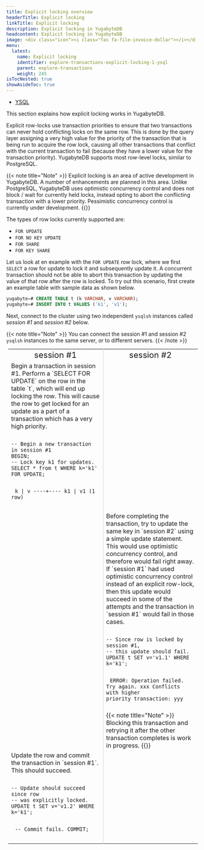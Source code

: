 ```yaml
---
title: Explicit locking overview
headerTitle: Explicit locking
linkTitle: Explicit locking
description: Explicit locking in YugabyteDB
headcontent: Explicit locking in YugabyteDB
image: <div class="icon"><i class="fas fa-file-invoice-dollar"></i></div>
menu:
  latest:
    name: Explicit locking
    identifier: explore-transactions-explicit-locking-1-ysql
    parent: explore-transactions
    weight: 245
isTocNested: true
showAsideToc: true
---
```


<ul class="nav nav-tabs-alt nav-tabs-yb">

  <li >
    <a href="/latest/explore/multi-region-deployments/synchronous-replication-ysql/" class="nav-link active">
      <i class="icon-postgres" aria-hidden="true"></i>
      YSQL
    </a>
  </li>

</ul>

This section explains how explicit locking works in YugabyteDB.

Explicit row-locks use transaction priorities to ensure that two transactions can never hold conflicting locks on the same row. This is done by the query layer assigning a very high value for the priority of the transaction that is being run to acquire the row lock, causing all other transactions that conflict with the current transaction to fail (because they have a lower value for the transaction priority). YugabyteDB supports most row-level locks, similar to PostgreSQL.

{{< note title="Note" >}}
Explicit locking is an area of active development in YugabyteDB. A number of enhancements are planned in this area. Unlike PostgreSQL, YugabyteDB uses optimistic concurrency control and does not block / wait for currently held locks, instead opting to abort the conflicting transaction with a lower priority. Pessimistic concurrency control is currently under development.
{{</note >}}

The types of row locks currently supported are:

* `FOR UPDATE`
* `FOR NO KEY UPDATE`
* `FOR SHARE`
* `FOR KEY SHARE`

Let us look at en example with the `FOR UPDATE` row lock, where we first `SELECT` a row for update to lock it and subsequently update it. A concurrent transaction should not be able to abort this transaction by updating the value of that row after the row is locked. To try out this scenario, first create an example table with sample data as shown below.

```sql
yugabyte=# CREATE TABLE t (k VARCHAR, v VARCHAR);
yugabyte=# INSERT INTO t VALUES ('k1', 'v1');
```

Next, connect to the cluster using two independent `ysqlsh` instances called *session #1* and *session #2* below. 

{{< note title="Note" >}}
You can connect the session #1 and session #2 `ysqlsh` instances to the same server, or to different servers.
{{< /note >}}

<table style="margin:0 5px;">
  <tr>
   <td style="text-align:center;"><span style="font-size: 22px;">session #1</span></td>
   <td style="text-align:center; border-left:1px solid rgba(158,159,165,0.5);"><span style="font-size: 22px;">session #2</span></td>
  </tr>

  <tr>
    <td style="width:50%;">
    Begin a transaction in session #1. Perform a `SELECT FOR UPDATE` on the row in the table `t`, which will end up locking the row. This will cause the row to get locked for an update as a part of a transaction which has a very high priority.
    <pre><code style="padding: 0 10px;">
-- Begin a new transaction in session #1
BEGIN;
-- Lock key k1 for updates.
SELECT * from t WHERE k='k1' FOR UPDATE;

 k  | v
----+----
 k1 | v1
(1 row)
    </code></pre>
    </td>
    <td style="width:50%; border-left:1px solid rgba(158,159,165,0.5);">
    </td>
  </tr>

  <tr>
    <td style="width:50%;">
    </td>
    <td style="width:50%; border-left:1px solid rgba(158,159,165,0.5);">
    Before completing the transaction, try to update the same key in `session #2` using a simple update statement. This would use optimistic concurrency control, and therefore would fail right away. If `session #1` had used optimistic concurrency control instead of an explicit row-lock, then this update would succeed in some of the attempts and the transaction in `session #1` would fail in those cases.
    <pre><code style="padding: 0 10px;">
-- Since row is locked by session #1,
-- this update should fail.
UPDATE t SET v='v1.1' WHERE k='k1';

ERROR:  Operation failed. Try again. 
        xxx Conflicts with higher priority 
        transaction: yyy
    </code></pre>
{{< note title="Note" >}}
Blocking this transaction and retrying it after the other transaction completes is work in progress.
{{</note >}}
    </td>
  </tr>

  <tr>
    <td style="width:50%;">
    Update the row and commit the transaction in `session #1`. This should succeed.
    <pre><code style="padding: 0 10px;">
-- Update should succeed since row
-- was explicitly locked.
UPDATE t SET v='v1.2' WHERE k='k1';

-- Commit fails.
COMMIT;
    </code></pre>
    </td>
    <td style="width:50%; border-left:1px solid rgba(158,159,165,0.5);">
    </td>
  </tr>

</table>
